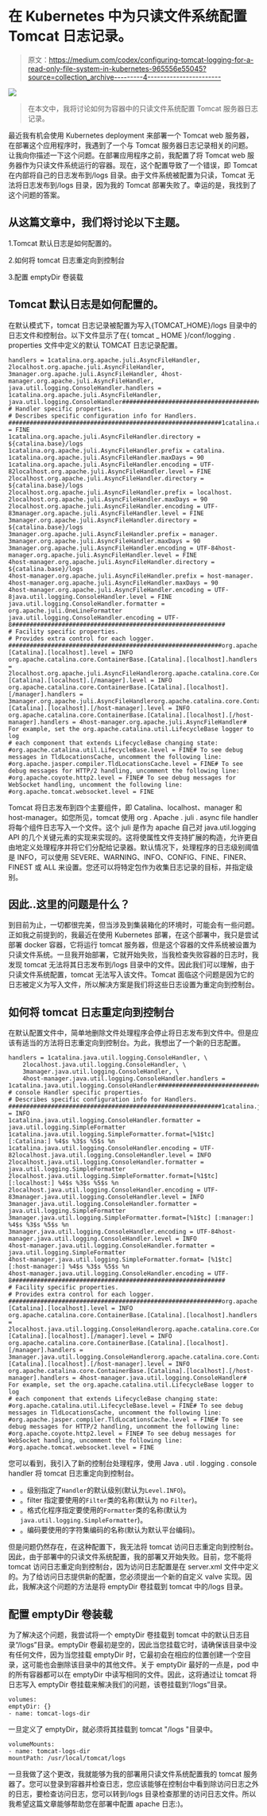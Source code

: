 # 在 Kubernetes 中为只读文件系统配置 Tomcat 日志记录。

> 原文：<https://medium.com/codex/configuring-tomcat-logging-for-a-read-only-file-system-in-kubernetes-965556e55045?source=collection_archive---------4----------------------->

![](img/2ee3bd764b0a2ec8cfb211281e01df85.png)

> 在本文中，我将讨论如何为容器中的只读文件系统配置 Tomcat 服务器日志记录。

最近我有机会使用 Kubernetes deployment 来部署一个 Tomcat web 服务器，在部署这个应用程序时，我遇到了一个与 Tomcat 服务器日志记录相关的问题。让我向你描述一下这个问题。在部署应用程序之前，我配置了将 Tomcat web 服务器作为只读文件系统运行的容器。现在，这个配置导致了一个错误，即 Tomcat 在内部将自己的日志发布到/logs 目录。由于文件系统被配置为只读，Tomcat 无法将日志发布到/logs 目录，因为我的 Tomcat 部署失败了。幸运的是，我找到了这个问题的答案。

## 从这篇文章中，我们将讨论以下主题。

1.Tomcat 默认日志是如何配置的。

2.如何将 tomcat 日志重定向到控制台

3.配置 emptyDir 卷装载

## Tomcat 默认日志是如何配置的。

在默认模式下，tomcat 日志记录被配置为写入{TOMCAT_HOME}/logs 目录中的日志文件和控制台。以下文件显示了在{ tomcat _ HOME }/conf/logging . properties 文件中定义的默认 TOMCAT 日志记录配置。

```
handlers = 1catalina.org.apache.juli.AsyncFileHandler, 2localhost.org.apache.juli.AsyncFileHandler, 3manager.org.apache.juli.AsyncFileHandler, 4host-manager.org.apache.juli.AsyncFileHandler, java.util.logging.ConsoleHandler.handlers = 1catalina.org.apache.juli.AsyncFileHandler, java.util.logging.ConsoleHandler############################################################
# Handler specific properties.
# Describes specific configuration info for Handlers.
############################################################1catalina.org.apache.juli.AsyncFileHandler.level = FINE
1catalina.org.apache.juli.AsyncFileHandler.directory = ${catalina.base}/logs
1catalina.org.apache.juli.AsyncFileHandler.prefix = catalina.
1catalina.org.apache.juli.AsyncFileHandler.maxDays = 90
1catalina.org.apache.juli.AsyncFileHandler.encoding = UTF-82localhost.org.apache.juli.AsyncFileHandler.level = FINE
2localhost.org.apache.juli.AsyncFileHandler.directory = ${catalina.base}/logs
2localhost.org.apache.juli.AsyncFileHandler.prefix = localhost.
2localhost.org.apache.juli.AsyncFileHandler.maxDays = 90
2localhost.org.apache.juli.AsyncFileHandler.encoding = UTF-83manager.org.apache.juli.AsyncFileHandler.level = FINE
3manager.org.apache.juli.AsyncFileHandler.directory = ${catalina.base}/logs
3manager.org.apache.juli.AsyncFileHandler.prefix = manager.
3manager.org.apache.juli.AsyncFileHandler.maxDays = 90
3manager.org.apache.juli.AsyncFileHandler.encoding = UTF-84host-manager.org.apache.juli.AsyncFileHandler.level = FINE
4host-manager.org.apache.juli.AsyncFileHandler.directory = ${catalina.base}/logs
4host-manager.org.apache.juli.AsyncFileHandler.prefix = host-manager.
4host-manager.org.apache.juli.AsyncFileHandler.maxDays = 90
4host-manager.org.apache.juli.AsyncFileHandler.encoding = UTF-8java.util.logging.ConsoleHandler.level = FINE
java.util.logging.ConsoleHandler.formatter = org.apache.juli.OneLineFormatter
java.util.logging.ConsoleHandler.encoding = UTF-8############################################################
# Facility specific properties.
# Provides extra control for each logger.
############################################################org.apache.catalina.core.ContainerBase.[Catalina].[localhost].level = INFO
org.apache.catalina.core.ContainerBase.[Catalina].[localhost].handlers = 2localhost.org.apache.juli.AsyncFileHandlerorg.apache.catalina.core.ContainerBase.[Catalina].[localhost].[/manager].level = INFO
org.apache.catalina.core.ContainerBase.[Catalina].[localhost].[/manager].handlers = 3manager.org.apache.juli.AsyncFileHandlerorg.apache.catalina.core.ContainerBase.[Catalina].[localhost].[/host-manager].level = INFO
org.apache.catalina.core.ContainerBase.[Catalina].[localhost].[/host-manager].handlers = 4host-manager.org.apache.juli.AsyncFileHandler# For example, set the org.apache.catalina.util.LifecycleBase logger to log
# each component that extends LifecycleBase changing state:
#org.apache.catalina.util.LifecycleBase.level = FINE# To see debug messages in TldLocationsCache, uncomment the following line:
#org.apache.jasper.compiler.TldLocationsCache.level = FINE# To see debug messages for HTTP/2 handling, uncomment the following line:
#org.apache.coyote.http2.level = FINE# To see debug messages for WebSocket handling, uncomment the following line:
#org.apache.tomcat.websocket.level = FINE
```

Tomcat 将日志发布到四个主要组件，即 Catalina、localhost、manager 和 host-manager。如您所见，tomcat 使用 org . Apache . juli . async file handler 将每个组件日志写入一个文件。这个 juli 是作为 apache 自己对 java.util.logging API 的几个关键元素的实现来实现的。这将使属性文件支持扩展的构造，允许更自由地定义处理程序并将它们分配给记录器。默认情况下，处理程序的日志级别阈值是 INFO，可以使用 SEVERE、WARNING、INFO、CONFIG、FINE、FINER、FINEST 或 ALL 来设置。您还可以将特定包作为收集日志记录的目标，并指定级别。

## 因此..这里的问题是什么？

到目前为止，一切都很完美，但当涉及到集装箱化的环境时，可能会有一些问题。正如我之前提到的，我最近在使用 Kubernetes 部署，在这个部署中，我只是尝试部署 docker 容器，它将运行 tomcat 服务器，但是这个容器的文件系统被设置为只读文件系统。一旦我开始部署，它就开始失败，当我检查失败容器的日志时，我发现 tomcat 无法将其日志发布到/logs 目录中的文件。因此我们可以理解，由于只读文件系统配置，tomcat 无法写入该文件。Tomcat 面临这个问题是因为它的日志被定义为写入文件，所以解决方案是我们将这些日志设置为重定向到控制台。

## 如何将 tomcat 日志重定向到控制台

在默认配置文件中，简单地删除文件处理程序会停止将日志发布到文件中。但是应该有适当的方法将日志重定向到控制台。为此，我想出了一个新的日志配置。

```
handlers = 1catalina.java.util.logging.ConsoleHandler, \
    2localhost.java.util.logging.ConsoleHandler, \
    3manager.java.util.logging.ConsoleHandler, \
    4host-manager.java.util.logging.ConsoleHandler.handlers = 1catalina.java.util.logging.ConsoleHandler############################################################
# console Handler specific properties.
# Describes specific configuration info for Handlers.
############################################################1catalina.java.util.logging.ConsoleHandler.level = INFO
1catalina.java.util.logging.ConsoleHandler.formatter = java.util.logging.SimpleFormatter
1catalina.java.util.logging.SimpleFormatter.format=[%1$tc] [:Catalina:] %4$s %3$s %5$s %n 
1catalina.java.util.logging.ConsoleHandler.encoding = UTF-82localhost.java.util.logging.ConsoleHandler.level = INFO
2localhost.java.util.logging.ConsoleHandler.formatter = java.util.logging.SimpleFormatter
2localhost.java.util.logging.SimpleFormatter.format=[%1$tc] [:localhost:] %4$s %3$s %5$s %n 
2localhost.java.util.logging.ConsoleHandler.encoding = UTF-83manager.java.util.logging.ConsoleHandler.level = INFO
3manager.java.util.logging.ConsoleHandler.formatter = java.util.logging.SimpleFormatter
3manager.java.util.logging.SimpleFormatter.format=[%1$tc] [:manager:] %4$s %3$s %5$s %n 
3manager.java.util.logging.ConsoleHandler.encoding = UTF-84host-manager.java.util.logging.ConsoleHandler.level = INFO
4host-manager.java.util.logging.ConsoleHandler.formatter = java.util.logging.SimpleFormatter
4host-manager.java.util.logging.SimpleFormatter.format= [%1$tc] [:host-manager:] %4$s %3$s %5$s %n 
4host-manager.java.util.logging.ConsoleHandler.encoding = UTF-8############################################################
# Facility specific properties.
# Provides extra control for each logger.
############################################################org.apache.catalina.core.ContainerBase.[Catalina].[localhost].level = INFO
org.apache.catalina.core.ContainerBase.[Catalina].[localhost].handlers = 2localhost.java.util.logging.ConsoleHandlerorg.apache.catalina.core.ContainerBase.[Catalina].[localhost].[/manager].level = INFO
org.apache.catalina.core.ContainerBase.[Catalina].[localhost].[/manager].handlers = 3manager.java.util.logging.ConsoleHandlerorg.apache.catalina.core.ContainerBase.[Catalina].[localhost].[/host-manager].level = INFO
org.apache.catalina.core.ContainerBase.[Catalina].[localhost].[/host-manager].handlers = 4host-manager.java.util.logging.ConsoleHandler# For example, set the org.apache.catalina.util.LifecycleBase logger to log
# each component that extends LifecycleBase changing state:
#org.apache.catalina.util.LifecycleBase.level = FINE# To see debug messages in TldLocationsCache, uncomment the following line:
#org.apache.jasper.compiler.TldLocationsCache.level = FINE# To see debug messages for HTTP/2 handling, uncomment the following line:
#org.apache.coyote.http2.level = FINE# To see debug messages for WebSocket handling, uncomment the following line:
#org.apache.tomcat.websocket.level = FINE
```

您可以看到，我引入了新的控制台处理程序，使用 Java . util . logging . console handler 将 tomcat 日志重定向到控制台。

*   <handler-name>。级别指定了`Handler`的默认级别(默认为`Level.INFO`)。</handler-name>
*   <handler-name>。filter 指定要使用的`Filter`类的名称(默认为 no `Filter`)。</handler-name>
*   <handler-name>。格式化程序指定要使用的`Formatter`类的名称(默认为`java.util.logging.SimpleFormatter`)。</handler-name>
*   <handler-name>。编码要使用的字符集编码的名称(默认为默认平台编码)。</handler-name>

但是问题仍然存在，在这种配置下，我无法将 tomcat 访问日志重定向到控制台。因此，由于部署中的只读文件系统配置，我的部署又开始失败。目前，您不能将 tomcat 访问日志重定向到控制台，因为访问日志配置是在 server.xml 文件中定义的。为了给访问日志提供新的配置，您必须提出一个新的自定义 valve 实现。因此，我解决这个问题的方法是将 emptyDir 卷挂载到 tomcat 中的/logs 目录。

## 配置 emptyDir 卷装载

为了解决这个问题，我尝试将一个 emptyDir 卷挂载到 tomcat 中的默认日志目录“/logs”目录。emptyDir 卷最初是空的，因此当您挂载它时，请确保该目录中没有任何文件，因为当您挂载 emptyDir 时，它最初会在相应的位置创建一个空目录，这可能也会删除该目录中的其他文件。关于 emptyDir 最好的一点是，pod 中的所有容器都可以在 emptyDir 中读写相同的文件。因此，这将通过让 tomcat 将日志写入 emptyDir 卷挂载来解决我们的问题，该卷挂载到“/logs”目录。

```
volumes:             
emptyDir: {}        
- name: tomcat-logs-dir 
```

一旦定义了 emptyDir，就必须将其挂载到 tomcat "/logs "目录中。

```
volumeMounts:                     
- name: tomcat-logs-dir              
mountPath: /usr/local/tomcat/logs
```

一旦我做了这个更改，我就能够为我的部署用只读文件系统配置我的 tomcat 服务器了。您可以登录到容器并检查日志，您应该能够在控制台中看到除访问日志之外的日志，要检查访问日志，您可以转到/logs 目录检查那里的访问日志文件。所以我希望这篇文章能够帮助您在部署中配置 apache 日志:)。